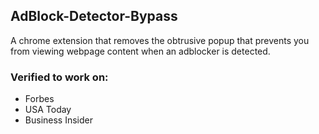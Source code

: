 ## AdBlock-Detector-Bypass

A chrome extension that removes the obtrusive popup that prevents you from viewing webpage content when an adblocker is detected.

### Verified to work on:
- Forbes
- USA Today
- Business Insider